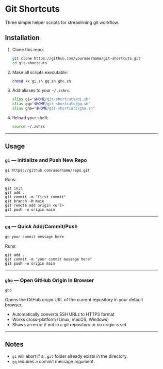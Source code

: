 # Git Shortcuts

Three simple helper scripts for streamlining git workflow.

## Installation

1. Clone this repo:
   ```zsh
   git clone https://github.com/yourusername/git-shortcuts.git
   cd git-shortcuts
   ```

2. Make all scripts executable:
   ```zsh
   chmod +x gi.sh gq.sh gho.sh
   ```

3. Add aliases to your `~/.zshrc`:
   ```zsh
   alias gi="$HOME/git-shortcuts/gi.sh"
   alias gq="$HOME/git-shortcuts/gq.sh"
   alias gho="$HOME/git-shortcuts/gho.sh"
   ```

4. Reload your shell:
   ```zsh
   source ~/.zshrc
   ```

---

## Usage

### `gi` — Initialize and Push New Repo
```zsh
gi https://github.com/username/repo.git
```
Runs:
```
git init
git add .
git commit -m "first commit"
git branch -M main
git remote add origin <url>
git push -u origin main
```

---

### `gq` — Quick Add/Commit/Push
```zsh
gq your commit message here
```
Runs:
```
git add .
git commit -m "your commit message here"
git push -u origin main
```

---

### `gho` — Open GitHub Origin in Browser
```zsh
gho
```
Opens the GitHub origin URL of the current repository in your default browser.

- Automatically converts SSH URLs to HTTPS format
- Works cross-platform (Linux, macOS, Windows)
- Shows an error if not in a git repository or no origin is set

---

## Notes
- `gi` will abort if a `.git` folder already exists in the directory.  
- `gq` requires a commit message argument.

